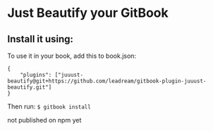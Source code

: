 # Just Beautify your GitBook

## Install it using:
To use it in your book, add this to book.json:
```
{
    "plugins": ["juuust-beautify@git+https://github.com/leadream/gitbook-plugin-juuust-beautify.git"]
}
```

Then run:
```$ gitbook install```

not published on npm yet

